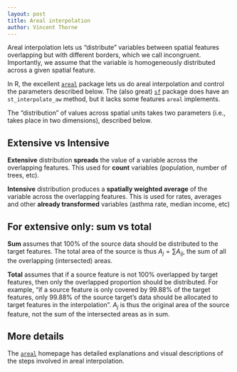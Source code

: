 ```yaml
---
layout: post
title: Areal interpolation
author: Vincent Thorne
---
```


Areal interpolation lets us “distribute” variables between spatial features overlapping but with different borders, which we call incongruent. Importantly, we assume that the variable is homogeneously distributed across a given spatial feature.

In R, the excellent [`areal`](https://slu-opengis.github.io/areal/index.html) package lets us do areal interpolation and control the parameters described below. The (also great) [`sf`](https://r-spatial.github.io/sf/index.html) package does have an `st_interpolate_aw` method, but it lacks some features `areal` implements.

The “distribution” of values across spatial units takes two parameters (i.e., takes place in two dimensions), described below.

## Extensive vs Intensive

**Extensive** distribution **spreads** the value of a variable across the overlapping features. This used for **count** variables (population, number of trees, etc).

**Intensive** distribution produces a **spatially weighted average** of the variable across the overlapping features. This is used for rates, averages and other **already transformed** variables (asthma rate, median income, etc)

## For extensive only: sum vs total

**Sum** assumes that 100% of the source data should be distributed to the target features. The total area of the source is thus $A_j=\sum A_{ij}$, the sum of all the overlapping (intersected) areas.

**Total** assumes that if a source feature is not 100% overlapped by target features, then only the overlapped proportion should be distributed. For example, “if a source feature is only covered by 99.88% of the target features, only 99.88% of the source target’s data should be allocated to target features in the interpolation”. $A_j$ is thus the original area of the source feature, not the sum of the intersected areas as in sum.

## More details

The [`areal`](https://slu-opengis.github.io/areal/index.html) homepage has detailed explanations and visual descriptions of the steps involved in areal interpolation.